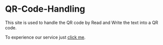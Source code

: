 # QR-Code-Handling

This site is used to handle the QR code by Read and Write the text into a QR code.

To experience our service just [click me](https://jerald-joyson.github.io/QR-Code-Handling/). 
